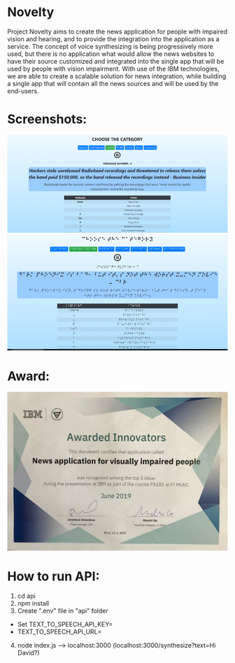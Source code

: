 # Novelty
Project Novelty aims to create the news application for people with impaired vision and hearing, and to provide the integration into the application as a service. The concept of voice synthesizing is being progressively more used, but there is no application what would allow the news websites to have their source customized and integrated into the single app that will be used by people with vision impairment. With use of the IBM technologies, we are able to create a scalable solution for news integration, while building a single app that will contain all the news sources and will be used by the end-users. 

# Screenshots:
![Award for the project](https://raw.githubusercontent.com/anticol/Novelty-IBM-cloud-project/master/fe/src/img/novelty_1.png)
![Award for the project](https://raw.githubusercontent.com/anticol/Novelty-IBM-cloud-project/master/fe/src/img/novelty_2.png)



# Award:

![Award for the project](https://github.com/anticol/Novelty-IBM-cloud-project/blob/master/fe/src/img/novelty_award.jpg)

# How to run API:
1. cd api
2. npm install
3. Create ".env" file in "api" folder 
  - Set TEXT_TO_SPEECH_API_KEY=
  - TEXT_TO_SPEECH_API_URL=
4. node index.js --> localhost:3000 (localhost:3000/synthesize?text=Hi David?)

